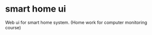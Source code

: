 smart home ui
======================

Web ui for smart home system.
(Home work for computer monitoring course)
